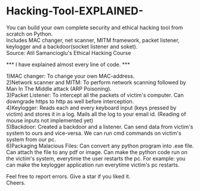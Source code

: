 # Hacking-Tool-EXPLAINED-

You can build your own complete security and ethical hacking tool from scratch on Python. </br>
Includes MAC changer, net scanner, MITM framework, packet listener, keylogger and a backdoor(socket listener and soket). </br>
Source: Atil Samancioglu's Ethical Hacking Course </br>

*** I have explained almost every line of code. *** </br>

1)MAC changer: To change your own MAC-address. </br>
2)Network scanner and MITM: To perform network scanning followed by Man In The Middle attack (ARP Poisoning). </br>
3)Packet Listener: To intercept all the packets of victim's computer. Can downgrade https to http as well before interception. </br>
4)Keylogger: Reads each and every keyboard input (keys pressed by victim) and stores it in a log. Mails all the log to your email id. (Reading of mouse inputs not implemented yet) </br>
5)Backdoor: Created a backdoor and a listener. Can send data from victim's system to ours and vice-versa. We can run cmd commands on victim's system from our pc. </br>
6)Packaging Malacious Files: Can convert any python program into .exe file. Can attach the file to any pdf or image. Can make the python code run on the victim's system, everytime the user restarts the pc. For example: you can make the keylogger application run everytime victim's pc restarts. </br>

Feel free to report errors. Give a star if you liked it. </br>
Cheers.
